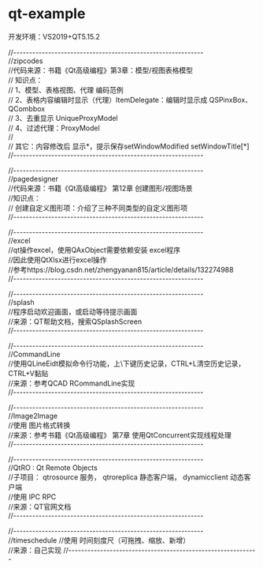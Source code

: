 # qt-example

开发环境：VS2019+QT5.15.2

//------------------------------------------------------------  
//zipcodes  
//代码来源：书籍《Qt高级编程》第3章：模型/视图表格模型  
// 知识点：  
//	1、模型、表格视图、代理 编码范例  
//	2、表格内容编辑时显示（代理）ItemDelegate：编辑时显示成 QSPinxBox、QCombbox  
//	3、去重显示 UniqueProxyModel  
//	4、过滤代理：ProxyModel  
//   
//	其它：内容修改后 显示*，提示保存setWindowModified setWindowTitle[*]  
//------------------------------------------------------------


//------------------------------------------------------------  
//pagedesigner  
//代码来源：书籍《Qt高级编程》 第12章 创建图形/视图场景  
//知识点：  
//  创建自定义图形项：介绍了三种不同类型的自定义图形项  
//------------------------------------------------------------  



//------------------------------------------------------------  
//excel  
//qt操作excel，使用QAxObject需要依赖安装 excel程序  
//因此使用QtXlsx进行excel操作  
//参考https://blog.csdn.net/zhengyanan815/article/details/132274988  
//------------------------------------------------------------  



//------------------------------------------------------------  
//splash  
//程序启动欢迎画面，或启动等待提示画面  
//来源：QT帮助文档，搜索QSplashScreen  
//------------------------------------------------------------  


//------------------------------------------------------------  
//CommandLine  
//使用QLineEidt模拟命令行功能，上\下键历史记录，CTRL+L清空历史记录，CTRL+V黏贴  
//来源：参考QCAD RCommandLine实现  
//------------------------------------------------------------  



//------------------------------------------------------------  
//Image2Image  
//使用 图片格式转换  
//来源：参考书籍《Qt高级编程》 第7章 使用QtConcurrent实现线程处理  
//------------------------------------------------------------  

//------------------------------------------------------------  
//QtRO : Qt Remote Objects  
//子项目： qtrosource 服务， qtroreplica 静态客户端， dynamicclient 动态客户端  
//使用 IPC RPC  
//来源：QT官网文档  
//------------------------------------------------------------  



//------------------------------------------------------------  
//timeschedule
//使用 时间刻度尺（可拖拽、缩放、新增）  
//来源：自己实现
//------------------------------------------------------------  



